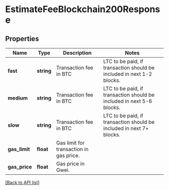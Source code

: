 # EstimateFeeBlockchain200Response

## Properties

Name | Type | Description | Notes
------------ | ------------- | ------------- | -------------
**fast** | **string** | Transaction fee in BTC|LTC to be paid, if transaction should be included in next 1-2 blocks. |
**medium** | **string** | Transaction fee in BTC|LTC to be paid, if transaction should be included in next 5-6 blocks. |
**slow** | **string** | Transaction fee in BTC|LTC to be paid, if transaction should be included in next 7+ blocks. |
**gas_limit** | **float** | Gas limit for transaction in gas price. |
**gas_price** | **float** | Gas price in Gwei. |

[[Back to API list]](../../README.md#api-endpoints)
